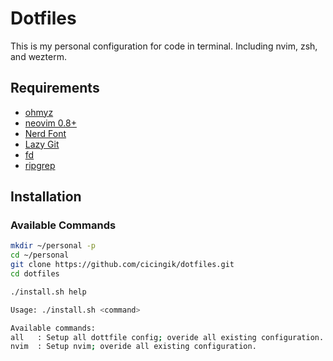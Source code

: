 # Dotfiles
This is my personal configuration for code in terminal. Including nvim, zsh, and wezterm.

## Requirements
- [ohmyz](https://ohmyz.sh)
- [neovim 0.8+](https://neovim.io) 
- [Nerd Font](https://github.com/ryanoasis/nerd-fonts#font-installation)
- [Lazy Git](https://github.com/jesseduffield/lazygit)
- [fd](https://github.com/sharkdp/fd)
- [ripgrep](https://github.com/BurntSushi/ripgrep)

## Installation

### Available Commands
```bash
mkdir ~/personal -p
cd ~/personal
git clone https://github.com/cicingik/dotfiles.git
cd dotfiles

./install.sh help

Usage: ./install.sh <command>

Available commands:
all   : Setup all dottfile config; overide all existing configuration.
nvim  : Setup nvim; overide all existing configuration.
```
